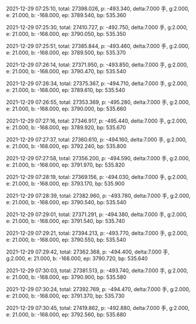 2021-12-29 07:25:10, total: 27398.026, p: -493.340, delta:7.000 手, g:2.000, e: 21.000, b: -168.000, ep: 3789.540, bp: 535.360

2021-12-29 07:25:30, total: 27410.727, p: -492.750, delta:7.000 手, g:2.000, e: 21.000, b: -168.000, ep: 3790.050, bp: 535.350

2021-12-29 07:25:51, total: 27385.844, p: -493.460, delta:7.000 手, g:2.000, e: 21.000, b: -168.000, ep: 3789.500, bp: 535.370

2021-12-29 07:26:14, total: 27371.950, p: -493.850, delta:7.000 手, g:2.000, e: 21.000, b: -168.000, ep: 3790.470, bp: 535.540

2021-12-29 07:26:34, total: 27375.367, p: -494.710, delta:7.000 手, g:2.000, e: 21.000, b: -168.000, ep: 3789.610, bp: 535.540

2021-12-29 07:26:55, total: 27353.369, p: -495.280, delta:7.000 手, g:2.000, e: 21.000, b: -168.000, ep: 3790.000, bp: 535.660

2021-12-29 07:27:16, total: 27346.917, p: -495.440, delta:7.000 手, g:2.000, e: 21.000, b: -168.000, ep: 3789.920, bp: 535.670

2021-12-29 07:27:37, total: 27360.610, p: -494.160, delta:7.000 手, g:2.000, e: 21.000, b: -168.000, ep: 3792.240, bp: 535.800

2021-12-29 07:27:58, total: 27356.200, p: -494.590, delta:7.000 手, g:2.000, e: 21.000, b: -168.000, ep: 3791.970, bp: 535.820

2021-12-29 07:28:19, total: 27369.156, p: -494.030, delta:7.000 手, g:2.000, e: 21.000, b: -168.000, ep: 3793.170, bp: 535.900

2021-12-29 07:28:39, total: 27382.960, p: -493.780, delta:7.000 手, g:2.000, e: 21.000, b: -168.000, ep: 3790.540, bp: 535.540

2021-12-29 07:29:01, total: 27371.291, p: -494.380, delta:7.000 手, g:2.000, e: 21.000, b: -168.000, ep: 3791.540, bp: 535.740

2021-12-29 07:29:21, total: 27394.213, p: -493.770, delta:7.000 手, g:2.000, e: 21.000, b: -168.000, ep: 3790.550, bp: 535.540

2021-12-29 07:29:42, total: 27362.368, p: -494.400, delta:7.000 手, g:2.000, e: 21.000, b: -168.000, ep: 3790.720, bp: 535.640

2021-12-29 07:30:03, total: 27381.513, p: -493.740, delta:7.000 手, g:2.000, e: 21.000, b: -168.000, ep: 3790.900, bp: 535.580

2021-12-29 07:30:24, total: 27392.769, p: -494.470, delta:7.000 手, g:2.000, e: 21.000, b: -168.000, ep: 3791.370, bp: 535.730

2021-12-29 07:30:45, total: 27419.862, p: -492.880, delta:7.000 手, g:2.000, e: 21.000, b: -168.000, ep: 3792.560, bp: 535.680